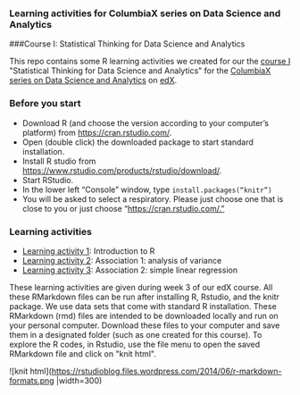 ### Learning activities for ColumbiaX series on Data Science and Analytics

###Course I: Statistical Thinking for Data Science and Analytics

This repo contains some R learning activities we created for our the [course I](https://www.edx.org/course/statistical-thinking-data-science-columbiax-ds101x) "Statistical Thinking for Data Science and Analytics" for the [ColumbiaX series on Data Science and Analytics](http://datascience.columbia.edu/columbia-and-edx-launch-online-data-science-education-series) on [edX](https://www.edx.org/xseries/data-science-analytics-context). 

### Before you start

+ Download R (and choose the version according to your computer’s platform) from https://cran.rstudio.com/. 
+ Open (double click) the downloaded package to start standard installation. 
+ Install R studio from https://www.rstudio.com/products/rstudio/download/. 
+ Start RStudio.
+ In the lower left “Console” window, type `install.packages(“knitr”)`
+ You will be asked to select a respiratory. Please just choose one that is close to you or just choose “https://cran.rstudio.com/.”

### Learning activities

- [Learning activity 1](https://github.com/tz33cu/ColumbiaX-Statistical-Thinking-for-Data-Science/blob/master/R%20Learning%20Activities/LearningActivity-1.Rmd): Introduction to R
- [Learning activity 2](https://github.com/tz33cu/ColumbiaX-Statistical-Thinking-for-Data-Science/blob/master/R%20Learning%20Activities/LearningActivity-2.Rmd): Association 1: analysis of variance
- [Learning activity 3](https://github.com/tz33cu/ColumbiaX-Statistical-Thinking-for-Data-Science/blob/master/R%20Learning%20Activities/LearningActivity-3.Rmd): Association 2: simple linear regression

These learning activities are given during week 3 of our edX course. All these RMarkdown files can be run after installing R, Rstudio, and the knitr package. We use data sets that come with standard R installation. These RMarkdown (rmd) files are intended to be downloaded locally and run on your personal computer. Download these files to your computer and save them in a designated folder (such as one created for this course). To explore the R codes, in Rstudio, use the file menu to open the saved RMarkdown file and click on "knit html". 

![knit html](https://rstudioblog.files.wordpress.com/2014/06/r-markdown-formats.png |width=300)

